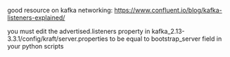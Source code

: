 good resource on kafka networking: https://www.confluent.io/blog/kafka-listeners-explained/

you must edit the advertised.listeners property in kafka_2.13-3.3.1/config/kraft/server.properties to be
equal to bootstrap_server field in your python scripts